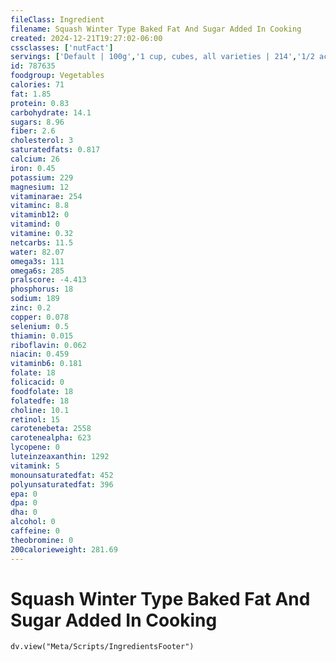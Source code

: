 ```yaml
---
fileClass: Ingredient
filename: Squash Winter Type Baked Fat And Sugar Added In Cooking
created: 2024-12-21T19:27:02-06:00
cssclasses: ['nutFact']
servings: ['Default | 100g','1 cup, cubes, all varieties | 214','1/2 acorn squash | 165','1 oz, raw, yields | 14']
id: 787635
foodgroup: Vegetables
calories: 71
fat: 1.85
protein: 0.83
carbohydrate: 14.1
sugars: 8.96
fiber: 2.6
cholesterol: 3
saturatedfats: 0.817
calcium: 26
iron: 0.45
potassium: 229
magnesium: 12
vitaminarae: 254
vitaminc: 8.8
vitaminb12: 0
vitamind: 0
vitamine: 0.32
netcarbs: 11.5
water: 82.07
omega3s: 111
omega6s: 285
pralscore: -4.413
phosphorus: 18
sodium: 189
zinc: 0.2
copper: 0.078
selenium: 0.5
thiamin: 0.015
riboflavin: 0.062
niacin: 0.459
vitaminb6: 0.181
folate: 18
folicacid: 0
foodfolate: 18
folatedfe: 18
choline: 10.1
retinol: 15
carotenebeta: 2558
carotenealpha: 623
lycopene: 0
luteinzeaxanthin: 1292
vitamink: 5
monounsaturatedfat: 452
polyunsaturatedfat: 396
epa: 0
dpa: 0
dha: 0
alcohol: 0
caffeine: 0
theobromine: 0
200calorieweight: 281.69
---
```


# Squash Winter Type Baked Fat And Sugar Added In Cooking

```dataviewjs
dv.view("Meta/Scripts/IngredientsFooter")
```